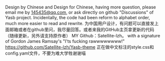 Design by Chinese and Design for Chinese, having more question, please email me by 145435@qq.com, or ask directly on github "Discussions" of Yasb project. Incidentally, the code had been reform to alphabet order, much more easier to read and rewrite.
为中国用户设计，有问题可以直接发上面邮箱或者在github里问，我尽量回答。或者来我的GitHub主页拿更新的代码（随缘更新，另外请支持原作者）
MY Github：Satellite-lzh。 with  a signature of Gordon James Ramsay's "I'ts fucking rawwwwwwww!"
https://github.com/Satellite-lzh/Yasb-theme
正在做中文标注的style.css和config.yaml文件，不要为难大学牲谢谢喵
